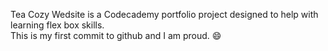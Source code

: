 Tea Cozy Wedsite is a Codecademy portfolio project designed to help with learning flex box skills.  
This is my first commit to github and I am proud. 😄
